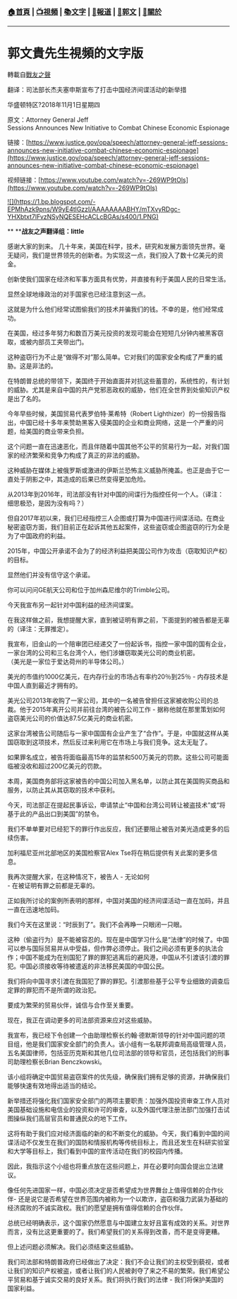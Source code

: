 ###  [:house:首頁](https://github.com/ourhimalayas/home) | [:tv:視頻](https://github.com/ourhimalayas/videos) | [:books:文字](https://github.com/ourhimalayas/txt) | [:newspaper:報道](https://github.com/ourhimalayas/news) | [:eagle:郭文](https://github.com/ourhimalayas/guomedia) | [:pray:關於](https://github.com/ourhimalayas/home/tree/master/about)
---
# 郭文貴先生視頻的文字版
轉載自[戰友之聲](http://littleantvoice.blogspot.com)

翻译：司法部长杰夫塞申斯宣布了打击中国经济间谍活动的新举措  

华盛顿特区?2018年11月1日星期四

原文：Attorney General Jeff<br>Sessions Announces New Initiative to Combat Chinese Economic Espionage

链接：[https://www.justice.gov/opa/speech/attorney-general-jeff-sessions-announces-new-initiative-combat-chinese-economic-espionage](https://www.justice.gov/opa/speech/attorney-general-jeff-sessions-announces-new-initiative-combat-chinese-economic-espionage)

视频链接：[https://www.youtube.com/watch?v=-269WP9tOls](https://www.youtube.com/watch?v=-269WP9tOls)

[!\[\](https://1.bp.blogspot.com/-EPMhAzk9pns/W9yE4tlGzzI/AAAAAAAABHY/mTXvyRDgc-YHXbtxt7lFvzNSyNQESEHcACLcBGAs/s400/1.PNG)](https://1.bp.blogspot.com/-EPMhAzk9pns/W9yE4tlGzzI/AAAAAAAABHY/mTXvyRDgc-YHXbtxt7lFvzNSyNQESEHcACLcBGAs/s1600/1.PNG)
  

**&nbsp;****战友之声翻译组：little**

感谢大家的到来。
几十年来，美国在科学，技术，研究和发展方面领先世界。毫无疑问，我们是世界领先的创新者。为实现这一点，我们投入了数十亿美元的资金。  

创新使我们国家在经济和军事方面具有优势，并直接有利于美国人民的日常生活。

显然全球地缘政治的对手国家也已经注意到这一点。

这就是为什么他们经常试图偷我们的技术并骗我们的钱。不幸的是，他们经常成功。

在美国，经过多年努力和数百万美元投资的发现可能会在短短几分钟内被黑客窃取，或被内部员工夹带出门。

这种盗窃行为不止是“做得不对”那么简单。它对我们的国家安全构成了严重的威胁。这是非法的。

在特朗普总统的带领下，美国终于开始直面并对抗这些蓄意的，系统性的，有计划的威胁。尤其是来自中国的共产党邪恶政权的威胁，他们在全世界到处偷知识产权是出了名的。

今年早些时候，美国贸易代表罗伯特·莱希特（Robert Lighthizer）的一份报告指出，中国已经十多年来赞助黑客入侵美国的企业和商业网络，这是一个严重的问题，给美国的商业带来负担。

这个问题一直在迅速恶化，而且伴随着中国其他不公平的贸易行为一起，对我们国家的经济繁荣和竞争力构成了真正的非法的威胁。

这种威胁在媒体上被俄罗斯或激进的伊斯兰恐怖主义威胁所掩盖。也正是由于它一直处于阴影之中，其造成的后果已然变得更加危险。

从2013年到2016年，司法部没有针对中国的间谍行为指控任何一个人。（译注：细思极恐，是因为没有吗？）

但自2017年初以来，我们已经指控三人企图或打算为中国进行间谍活动。在商业秘密盗窃方面，我们目前正在起诉其他五起案件，这些盗窃或企图盗窃的行为全是为了中国政府的利益。

2015年，中国公开承诺不会为了的经济利益把美国公司作为攻击（窃取知识产权）的目标。

显然他们并没有信守这个承诺。

你可以问问GE航天公司和位于加州森尼维尔的Trimble公司。

今天我宣布另一起针对中国利益的经济间谍案。

在我这样做之前，我想提醒大家，直到被证明有罪之前，下面提到的被告都是无辜的（译注：无罪推定）。

我宣布，旧金山的一个陪审团已经递交了一份起诉书，指控一家中国的国有企业，一家台湾的公司和三名台湾个人，他们涉嫌窃取美光公司的商业机密。<br>（美光是一家位于爱达荷州的半导体公司。）

美光的市值约1000亿美元，在内存行业的市场占有率约20％到25％ - 内存技术是中国人直到最近才拥有的。

美光公司2013年收购了一家公司，其中的一名被告曾担任这家被收购公司的总裁。他于2015年离开公司并前往台湾的被告公司工作 - 据称他就在那里策划如何盗窃美光公司的价值达87.5亿美元的商业机密。

这家台湾被告公司随后与一家中国国有企业产生了“合作”。于是，中国就这样从美国窃取到这项技术，然后反过来利用它在市场上与我们竞争。这太无耻了。

如果罪名成立，被告将面临最高15年的监禁和500万美元的罚款。这些公司可能面临被没收和超过200亿美元的罚款。

本周，美国商务部将这家被告的中国公司加入黑名单，以防止其在美国购买商品和服务，以防止其从其窃取的技术中获利。

今天，司法部正在提起民事诉讼，申请禁止“中国和台湾公司转让被盗技术”或“将基于此的产品出口到美国”的禁令。

我们不单单要对已经犯下的罪行作出反应，我们还要阻止被告对美光造成更多的后续伤害。

加利福尼亚州北部地区的美国检察官Alex Tse将在稍后提供有关此案的更多信息。

我再次提醒大家，在这种情况下，被告人 - 无论如何<br>- 在被证明有罪之前都是无辜的。

正如我所讨论的案例所表明的那样，中国对美国的经济间谍活动一直在加码，并且一直在迅速地加码。

我们今天在这里说：“时辰到了”。我们不会再睁一只眼闭一只眼。

这种（偷盗行为）是不能被容忍的。现在是中国学习什么是“法律”的时候了。中国可以参与国际贸易并从中受益，但作弊必须停止。我们之间必须有更多的执法合作；中国不能成为在别国犯了罪的罪犯逃离后的避风港，中国从不引渡该引渡的罪犯。中国必须接收等待被遣返的非法移民美国的中国公民。

我们将向中国寻求引渡在我国犯了罪的罪犯。引渡那些基于公平专业细致的调查后定罪的罪犯而不是所谓的政治犯。

要成为繁荣的贸易伙伴，诚信与合作至关重要。

现在，我正在调动更多的司法部资源来应对这些威胁。

我宣布，我已经下令创建一个由助理检察长约翰·德默斯领导的针对中国问题的项目组，他是我们国家安全部门的负责人。该小组有一名联邦调查局高级管理人员，五名美国律师，包括亚历克斯和其他几位司法部的领导和官员，还包括我们的刑事司助理检察长Brian Benczkowski。

该小组将确定中国贸易盗窃案件的优先级，确保我们拥有足够的资源，并确保我们能够快速有效地得出适当的结论。

新举措还将强化我们国家安全部门的两项主要职责：加强外国投资审查工作人员对美国基础设施和电信业的投资和许可的审查，以及外国代理注册法部门加强打击试图操纵我们高层官员和普通民众的地下工作。

这将有助于我们应对经济面临的新的和不断变化的威胁。今天，我们看到中国的间谍活动不仅发生在我们的国防和情报机构等传统目标上，而且还发生在科研实验室和大学等目标上，我们看到中国的宣传活动在我们的校园内传播。

因此，我指示这个小组也将重点放在这些问题上，并在必要时向国会提出立法建议。

像任何先进国家一样，中国必须决定是否希望成为世界舞台上值得信赖的合作伙伴- 还是说它是否希望在世界范围内被称为一个以欺诈，盗窃和强力武装为基础的经济腐败的不诚实政权。我们的愿望是拥有值得信赖的合作伙伴。

总统已经明确表示，这个国家仍然愿意与中国建立友好且富有成效的关系。对世界而言，没有比这更重要的了。我们希望我们的关系得到改善，而不是变得更糟。

但上述问题必须解决。我们必须结束这些威胁。

我们司法部和特朗普政府已经做出了决定：我们不会让我们的主权受到藐视，或者让我们的知识产权被盗，或者让我们的人民被剥夺了来之不易的繁荣。我们希望公平贸易和基于诚实交易的良好关系。我们将执行我们的法律 - 我们将保护美国的国家利益。
  


<u></u><sub></sub><sup></sup><strike></strike>